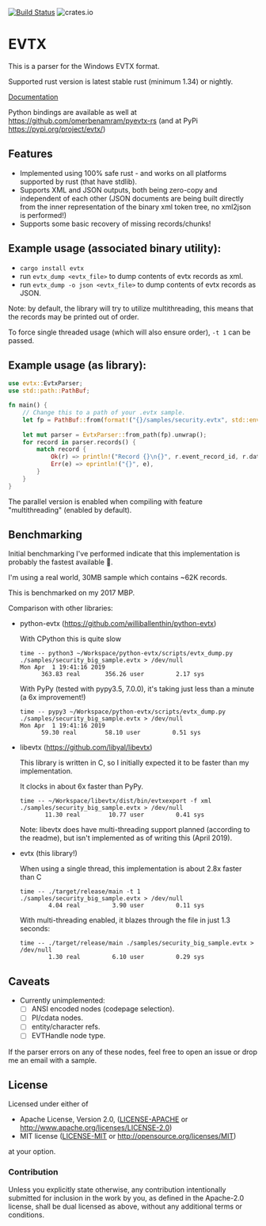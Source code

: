[![Build Status](https://travis-ci.org/omerbenamram/evtx.svg?branch=master)](https://travis-ci.org/omerbenamram/evtx)
![crates.io](https://img.shields.io/crates/v/evtx.svg)
# EVTX

This is a parser for the Windows EVTX format.

Supported rust version is latest stable rust (minimum 1.34) or nightly.

[Documentation](https://docs.rs/evtx/0.2.6/)

Python bindings are available as well at https://github.com/omerbenamram/pyevtx-rs (and at PyPi https://pypi.org/project/evtx/)

## Features

 - Implemented using 100% safe rust - and works on all platforms supported by rust (that have stdlib).
 - Supports XML and JSON outputs, both being zero-copy and independent of each other (JSON documents are being built directly from the inner representation of the binary xml token tree, no xml2json is performed!)
 - Supports some basic recovery of missing records/chunks!

## Example usage (associated binary utility):
  - `cargo install evtx`
  - run `evtx_dump <evtx_file>` to dump contents of evtx records as xml.
  - run `evtx_dump -o json <evtx_file>` to dump contents of evtx records as JSON.

Note: by default, the library will try to utilize multithreading, this means that the records may be printed out of order.

To force single threaded usage (which will also ensure order), `-t 1` can be passed.

## Example usage (as library):
```rust
use evtx::EvtxParser;
use std::path::PathBuf;

fn main() {
    // Change this to a path of your .evtx sample. 
    let fp = PathBuf::from(format!("{}/samples/security.evtx", std::env::var("CARGO_MANIFEST_DIR").unwrap())); 
    
    let mut parser = EvtxParser::from_path(fp).unwrap();
    for record in parser.records() {
        match record {
            Ok(r) => println!("Record {}\n{}", r.event_record_id, r.data),
            Err(e) => eprintln!("{}", e),
        }
    }
}
```

The parallel version is enabled when compiling with feature "multithreading" (enabled by default).

## Benchmarking

Initial benchmarking I've performed indicate that this implementation is probably the fastest available 🍺.

I'm using a real world, 30MB sample which contains ~62K records.

This is benchmarked on my 2017 MBP.

Comparison with other libraries:

- python-evtx (https://github.com/williballenthin/python-evtx)
    
    With CPython this is quite slow 
    
    ```
    time -- python3 ~/Workspace/python-evtx/scripts/evtx_dump.py ./samples/security_big_sample.evtx > /dev/null                                                                      Mon Apr  1 19:41:16 2019
          363.83 real       356.26 user         2.17 sys
    ```
    
    With PyPy (tested with pypy3.5, 7.0.0), it's taking just less than a minute (a 6x improvement!)
    ```
    time -- pypy3 ~/Workspace/python-evtx/scripts/evtx_dump.py ./samples/security_big_sample.evtx > /dev/null                                                                      Mon Apr  1 19:41:16 2019
          59.30 real        58.10 user         0.51 sys
    ```
    
- libevtx (https://github.com/libyal/libevtx)
   
   This library is written in C, so I initially expected it to be faster than my implementation.

   It clocks in about 6x faster than PyPy.
   
   ```
   time -- ~/Workspace/libevtx/dist/bin/evtxexport -f xml ./samples/security_big_sample.evtx > /dev/null
          11.30 real        10.77 user         0.41 sys
   ```
    
   Note: libevtx does have multi-threading support planned (according to the readme),
   but isn't implemented as of writing this (April 2019).
   
- evtx (this library!)
    
    When using a single thread, this implementation is about 2.8x faster than C
    ```
    time -- ./target/release/main -t 1 ./samples/security_big_sample.evtx > /dev/null                                                                                     
            4.04 real         3.90 user         0.11 sys
    ```
    
    With multi-threading enabled, it blazes through the file in just 1.3 seconds:
    ```
    time -- ./target/release/main ./samples/security_big_sample.evtx > /dev/null                                                                                 
            1.30 real         6.10 user         0.29 sys
    ```
   
## Caveats

- Currently unimplemented:
   - [ ] ANSI encoded nodes (codepage selection).
   - [ ] PI/cdata nodes.
   - [ ] entity/character refs.
   - [ ] EVTHandle node type.

If the parser errors on any of these nodes, feel free to open an issue or drop me an email with a sample.

## License

Licensed under either of

 * Apache License, Version 2.0, ([LICENSE-APACHE](LICENSE-APACHE) or http://www.apache.org/licenses/LICENSE-2.0)
 * MIT license ([LICENSE-MIT](LICENSE-MIT) or http://opensource.org/licenses/MIT)

at your option.

### Contribution

Unless you explicitly state otherwise, any contribution intentionally submitted
for inclusion in the work by you, as defined in the Apache-2.0 license, shall be dual licensed as above, without any
additional terms or conditions.
